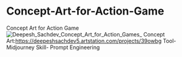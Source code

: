 # Concept-Art-for-Action-Game
Concept Art for Action Game
![Deepesh_Sachdev_Concept_Art_for_Action_Games_](https://github.com/user-attachments/assets/4f167db5-a020-487a-b297-4fa70ca19a6c)
Concept Art:https://deepeshsachdev5.artstation.com/projects/39owbg
Tool- Midjourney
Skill- Prompt Engineering
